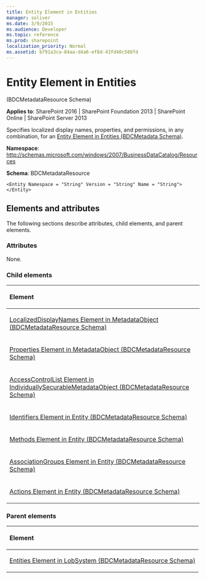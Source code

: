 ```yaml
---
title: Entity Element in Entities
manager: soliver
ms.date: 3/9/2015
ms.audience: Developer
ms.topic: reference
ms.prod: sharepoint
localization_priority: Normal
ms.assetid: b791a3ca-84aa-d4a6-ef8d-43fd40c588fd
---
```


# Entity Element in Entities 

(BDCMetadataResource Schema)

**Applies to**: SharePoint 2016 | SharePoint Foundation 2013 | SharePoint Online | SharePoint Server 2013

Specifies localized display names, properties, and permissions, in any combination, for an [Entity Element in Entities (BDCMetadata Schema)](entity-element-in-entities-bdcmetadata-schema.md).

**Namespace**: http://schemas.microsoft.com/windows/2007/BusinessDataCatalog/Resources

**Schema**: BDCMetadataResource

```
<Entity Namespace = "String" Version = "String" Name = "String"> </Entity>
```

## Elements and attributes

The following sections describe attributes, child elements, and parent elements.

### Attributes

None.

### Child elements

<table>
<colgroup>
<col width="100%" />
</colgroup>
<thead>
<tr class="header">
<th align="left"><p>Element</p></th>
</tr>
</thead>
<tbody>
<tr class="odd">
<td align="left"><p><span sdata="link"><a href="localizeddisplaynames-element-in-metadataobject-bdcmetadataresource-schema.md">LocalizedDisplayNames Element in MetadataObject (BDCMetadataResource Schema)</a></span></p></td>
</tr>
<tr class="even">
<td align="left"><p><span sdata="link"><a href="properties-element-in-metadataobject-bdcmetadataresource-schema.md">Properties Element in MetadataObject (BDCMetadataResource Schema)</a></span></p></td>
</tr>
<tr class="odd">
<td align="left"><p><span sdata="link"><a href="accesscontrollist-element-in-individuallysecurablemetadataobject-bdcmetadatareso.md">AccessControlList Element in IndividuallySecurableMetadataObject (BDCMetadataResource Schema)</a></span></p></td>
</tr>
<tr class="even">
<td align="left"><p><span sdata="link"><a href="identifiers-element-in-entity-bdcmetadataresource-schema.md">Identifiers Element in Entity (BDCMetadataResource Schema)</a></span></p></td>
</tr>
<tr class="odd">
<td align="left"><p><span sdata="link"><a href="methods-element-in-entity-bdcmetadataresource-schema.md">Methods Element in Entity (BDCMetadataResource Schema)</a></span></p></td>
</tr>
<tr class="even">
<td align="left"><p><span sdata="link"><a href="associationgroups-element-in-entity-bdcmetadataresource-schema.md">AssociationGroups Element in Entity (BDCMetadataResource Schema)</a></span></p></td>
</tr>
<tr class="odd">
<td align="left"><p><span sdata="link"><a href="actions-element-in-entity-bdcmetadataresource-schema.md">Actions Element in Entity (BDCMetadataResource Schema)</a></span></p></td>
</tr>
</tbody>
</table>

### Parent elements

<table>
<colgroup>
<col width="100%" />
</colgroup>
<thead>
<tr class="header">
<th align="left"><p>Element</p></th>
</tr>
</thead>
<tbody>
<tr class="odd">
<td align="left"><p><span sdata="link"><a href="entities-element-in-lobsystem-bdcmetadataresource-schema.md">Entities Element in LobSystem (BDCMetadataResource Schema)</a></span></p></td>
</tr>
</tbody>
</table>








